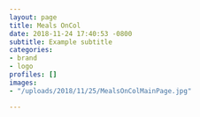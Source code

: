 ```yaml
---
layout: page
title: Meals OnCol
date: 2018-11-24 17:40:53 -0800
subtitle: Example subtitle
categories:
- brand
- logo
profiles: []
images:
- "/uploads/2018/11/25/MealsOnColMainPage.jpg"

---
```

